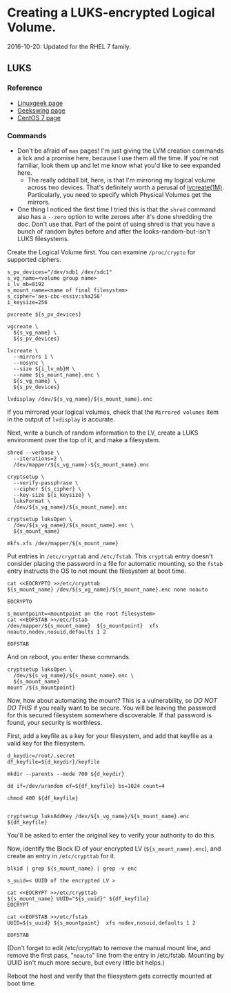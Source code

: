 # Creating a LUKS-encrypted Logical Volume.

2016-10-20: Updated for the RHEL 7 family.

## LUKS

### Reference

- [Linuxgeek page](https://www.linux-geex.com/centos-7-how-to-setup-your-encrypted-filesystem-in-less-than-15-minutes/)
- [Geekswing page](http://geekswing.com/geek/how-to-encrypt-a-filesystem-on-redhat-6-4centos-6-4-linux-fips-or-no-fips/)
- [CentOS 7 page](https://www.linux-geex.com/centos-7-how-to-setup-your-encrypted-filesystem-in-less-than-15-minutes/)


### Commands

- Don't be afraid of `man` pages! I'm just giving the LVM creation commands a lick and a promise here, because I use them all the time. If you're not familiar, look them up and let me know what you'd like to see expanded here.
  - The really oddball bit, here, is that I'm mirroring my logical volume across two devices. That's definitely worth a perusal of [lvcreate(1M)](http://linux.die.net/man/8/lvcreate). Particularly, you need to specify which Physical Volumes get the mirrors.
- One thing I noticed the first time I tried this is that the `shred` command also has a `--zero` option to write zeroes after it's done shredding the doc. Don't use that. Part of the point of using shred is that you have a bunch of random bytes before and after the looks-random-but-isn't LUKS filesystems.


Create the Logical Volume first. You can examine `/proc/crypto` for supported ciphers.

```
s_pv_devices="/dev/sdb1 /dev/sdc1"
s_vg_name=<volume group name>
i_lv_mb=8192
s_mount_name=<name of final filesystem>
s_cipher='aes-cbc-essiv:sha256'
i_keysize=256

pvcreate ${s_pv_devices}

vgcreate \
  ${s_vg_name} \
  ${s_pv_devices}

lvcreate \
  --mirrors 1 \
  --nosync \
  --size ${i_lv_mb}M \
  --name ${s_mount_name}.enc \
  ${s_vg_name} \
  ${s_pv_devices}

lvdisplay /dev/${s_vg_name}/${s_mount_name}.enc

```

If you mirrored your logical volumes, check that the `Mirrored volumes` item in the output of `lvdisplay` is accurate.

Next, write a bunch of random information to the LV, create a LUKS environment over the top of it, and make a filesystem.

```
shred --verbose \
  --iterations=2 \
  /dev/mapper/${s_vg_name}-${s_mount_name}.enc

cryptsetup \
  --verify-passphrase \
  --cipher ${s_cipher} \
  --key-size ${i_keysize} \
  luksFormat \
  /dev/${s_vg_name}/${s_mount_name}.enc

cryptsetup luksOpen \
  /dev/${s_vg_name}/${s_mount_name}.enc \
  ${s_mount_name}

mkfs.xfs /dev/mapper/${s_mount_name}

```


Put entries in `/etc/crypttab` and `/etc/fstab`. This `crypttab` entry doesn't consider placing the password in a file for automatic mounting, so the `fstab` entry instructs the OS to not mount the filesystem at boot time.

```
cat <<EOCRYPTO >>/etc/crypttab
${s_mount_name} /dev/${s_vg_name}/${s_mount_name}.enc none noauto

EOCRYPTO

s_mountpoint=<mountpoint on the root filesystem>
cat <<EOFSTAB >>/etc/fstab
/dev/mapper/${s_mount_name}  ${s_mountpoint}  xfs  noauto,nodev,nosuid,defaults 1 2

EOFSTAB

```


And on reboot, you enter these commands.

```
cryptsetup luksOpen \
  /dev/${s_vg_name}/${s_mount_name}.enc \
  ${s_mount_name}
mount /${s_mountpoint}

```

Now, how about automating the mount? This is a vulnerability, so *DO NOT DO THIS* if you really want to be secure. You will be leaving the password for this secured filesystem somewhere discoverable. If that password is found, your security is worthless.

First, add a keyfile as a key for your filesystem, and add that keyfile as a valid key for the filesystem.

```
d_keydir=/root/.secret
df_keyfile=${d_keydir}/keyfile

mkdir --parents --mode 700 ${d_keydir}

dd if=/dev/urandom of=${df_keyfile} bs=1024 count=4

chmod 400 ${df_keyfile}


cryptsetup luksAddKey /dev/${s_vg_name}/${s_mount_name}.enc ${df_keyfile}

```

You'll be asked to enter the original key to verify your authority to do this.

Now, identify the Block ID of your encrypted LV (`${s_mount_name}.enc`), and create an entry in `/etc/crypttab` for it.

```
blkid | grep ${s_mount_name} | grep -v enc

s_uuid=< UUID of the encrypted LV >

cat <<EOCRYPT >>/etc/crypttab
${s_mount_name} UUID="${s_uuid}" ${df_keyfile}
EOCRYPT

cat <<EOFSTAB >>/etc/fstab
UUID=${s_uuid} ${s_mountpoint}  xfs nodev,nosuid,defaults 1 2

EOFSTAB

```

(Don't forget to edit /etc/crypttab to remove the manual mount line, and remove the first pass, "`noauto`" line from the entry in /etc/fstab. Mounting by UUID isn't much more secure, but every little bit helps.)

Reboot the host and verify that the filesystem gets correctly mounted at boot time.


